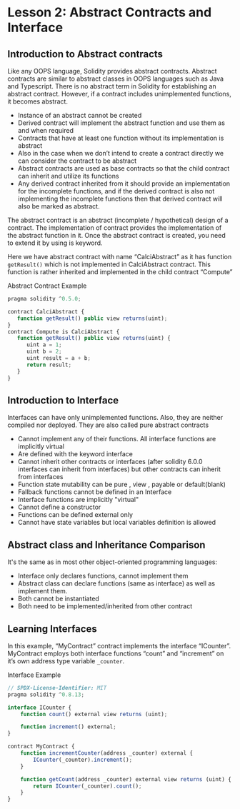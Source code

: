 # Lesson 2: Abstract Contracts and Interface

## Introduction to Abstract contracts

Like any OOPS language, Solidity provides abstract contracts. Abstract contracts are similar to abstract classes in OOPS languages such as Java and Typescript. There is no abstract term in Solidity for establishing an abstract contract. However, if a contract includes unimplemented functions, it becomes abstract.

- Instance of an abstract cannot be created
- Derived contract will implement the abstract function and use them as and when required
- Contracts that have at least one function without its implementation is abstract
- Also in the case when we don’t intend to create a contract directly we can consider the contract to be abstract
- Abstract contracts are used as base contracts so that the child contract can inherit and utilize its functions
- Any derived contract inherited from it should provide an implementation for the incomplete functions, and if the derived contract is also not implementing the incomplete functions then that derived contract will also be marked as abstract.
  
The abstract contract is an abstract (incomplete / hypothetical) design of a contract. The implementation of contract provides the implementation of the abstract function in it. Once the abstract contract is created, you need to extend it by using is keyword.

Here we have abstract contract with name “CalciAbstract” as it has function `getResult()` which is not implemented in CalciAbstract contract. This function is rather inherited and implemented in the child contract “Compute”

Abstract Contract Example

```js
pragma solidity ^0.5.0;

contract CalciAbstract {
   function getResult() public view returns(uint);
}
contract Compute is CalciAbstract {
   function getResult() public view returns(uint) {
      uint a = 1;
      uint b = 2;
      uint result = a + b;
      return result;
   }
}
```

## Introduction to Interface

Interfaces can have only unimplemented functions. Also, they are neither compiled nor deployed. They are also called pure abstract contracts

- Cannot implement any of their functions. All interface functions are implicitly virtual
- Are defined with the keyword interface
- Cannot inherit other contracts or interfaces (after solidity 6.0.0 interfaces can inherit from interfaces) but other contracts can inherit from interfaces
- Function state mutability can be pure , view , payable or default(blank)
- Fallback functions cannot be defined in an Interface
- Interface functions are implicitly "virtual"
- Cannot define a constructor
- Functions can be defined external only
- Cannot have state variables but local variables definition is allowed

## Abstract class and Inheritance Comparison

It's the same as in most other object-oriented programming languages:

- Interface only declares functions, cannot implement them
- Abstract class can declare functions (same as interface) as well as implement them.
- Both cannot be instantiated
- Both need to be implemented/inherited from other contract


## Learning Interfaces

In this example, “MyContract” contract implements the interface “ICounter”. MyContract employs both interface functions “count” and “increment” on it’s own address type variable `_counter`.

Interface Example

```js
// SPDX-License-Identifier: MIT
pragma solidity ^0.8.13;

interface ICounter {
    function count() external view returns (uint);

    function increment() external;
}

contract MyContract {
    function incrementCounter(address _counter) external {
        ICounter(_counter).increment();
    }

    function getCount(address _counter) external view returns (uint) {
        return ICounter(_counter).count();
    }
}
```